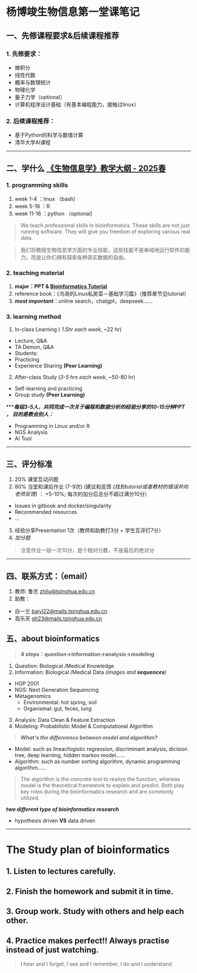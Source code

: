 # 杨博竣生物信息第一堂课笔记
## 一、先修课程要求&后续课程推荐
### 1. 先修要求：
- 微积分
- 线性代数
- 概率与数理统计
- 物理化学
- 量子力学（optional）
- 计算机程序设计基础（有基本编程能力，接触过linux）

### 2. 后续课程推荐：
- 基于Python的科学与数值计算
- 清华大学AI课程

------

## 二、学什么 [《生物信息学》教学大纲 - 2025春](https://365.kdocs.cn/l/caAbfIt5y8Fk)
### 1. programming skills

1. week 1-4 ：linux （bash）
2. week 5-16 ：R
3. week 11-16 ：python （optional）

>We teach professional skills in bioinformatics. These skills are not just running software. They will give you freedom of exploring various real data.

> 我们将教授生物信息学方面的专业技能，这些技能不是单纯地运行软件的能力，而是让你们拥有探索各种真实数据的自由。

### 2. teaching material

1.  __major：PPT & [Bioinformatics Tutorial](https://book.ncrnalab.org/teaching)__
2. reference book：《鸟哥的Linux私房菜－基础学习篇》（推荐章节见tutorial）
3. ___most important___：online search，chatgpt，deepseek……

### 3. learning method

1. In-class Learning ( _1.5hr each week_, ~22 hr)
- Lecture, Q&A
- TA Demon, Q&A
- Students:
- Practicing
- Experience Sharing __(Peer Learning)__

2. After-class Study (_3-5 hrs each week_, ~50-80 hr)
- Self-learning and practicing
- Group study __(Peer Learning)__

***___每组3-5人，共同完成一次关于编程和数据分析的经验分享的10-15分钟PPT ， 目的是教会别人：___
- Programming in Linux and/or R
- NGS Analysis
- AI Tool

---
## 三、评分标准
1. 20% 课堂互动问题
2. 80% 当堂和课后作业 (7-9次) (建议和反馈  _(找到tutorial或者教材的错误并向老师反馈)_ ： +5-10%; 每次的加分后总分不超过满分10分）
- Issues in gitbook and docker/singularity
- Recommended resources
- …
3. 经验分享Presentation 1次（教师和助教打3分 + 学生互评打7分）
4. _加分题_
>注意作业一般一次10分，是个相对分数，不是最后的绝对分

---

## 四、联系方式：（email）

1. 教师:  鲁志 zhilu@tsinghua.edu.cn
2. 助教：
- 白一兰  baiyl22@mails.tsinghua.edu.cn
- 高乐天  glt23@mails.tsinghua.edu.cn

## 五、about bioinformatics

> __4 steps：question→information→analysis→modeling__

1. Question:  Biological /Medical Knowledge
2. Information: Biological /Medical Data _(images and __sequences__)_
- HGP 2001
- NGS: Next Generation Sequencing
- Metagenomics
   - Environmental: hot spring, soil
   - Organismal: gut, feces, lung 
3. Analysis: Data Clean & Feature Extraction
4. Modeling: Probabilistic Model & Computational Algorithm

> ___What's the diffenrence between model and algorithm?___
   
   - Model: such as linear/logistic regression, discriminant analysis, dicision tree, deep learning, hidden markov model……
   - Algorithm: such as number sorting algorithm, dynamic programming algorithm……

 > The algorithm is the concrete tool to realize the function, whereas model is the theoretical framework to explain and predict. Both play key roles during the bioinformatics research and are commonly utilized.


___two different type of bioinformatics research___

- hypothesis driven __VS__ data driven

---

# The Study plan of bioinformatics

## 1. Listen to lectures carefully.
## 2. Finish the homework and submit it in time.
## 3. __Group work.__ Study with others and help each other.
## 4. __Practice makes perfect!!__ Always practise instead of just watching.

> I hear and I forget, I see and I remember, I do and I understand
